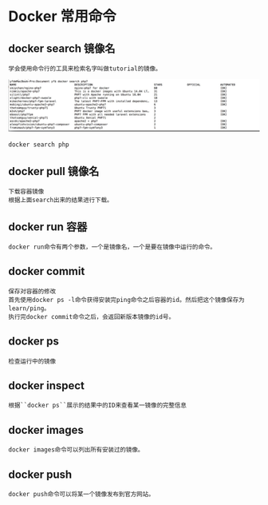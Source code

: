 # Docker 常用命令
## docker search 镜像名
    学会使用命令行的工具来检索名字叫做tutorial的镜像。
![查询结果](https://github.com/it037218/Document/blob/master/Images/002.jpeg?raw=true)
```
docker search php
```

## docker pull 镜像名
    下载容器镜像
    根据上面search出来的结果进行下载。

## docker run 容器
    docker run命令有两个参数，一个是镜像名，一个是要在镜像中运行的命令。    

## docker commit 
    保存对容器的修改
    首先使用docker ps -l命令获得安装完ping命令之后容器的id。然后把这个镜像保存为learn/ping。
    执行完docker commit命令之后，会返回新版本镜像的id号。

## docker ps 
    检查运行中的镜像

## docker inspect 
    根据``docker ps``展示的结果中的ID来查看某一镜像的完整信息

## docker images
    docker images命令可以列出所有安装过的镜像。

## docker push
    docker push命令可以将某一个镜像发布到官方网站。

